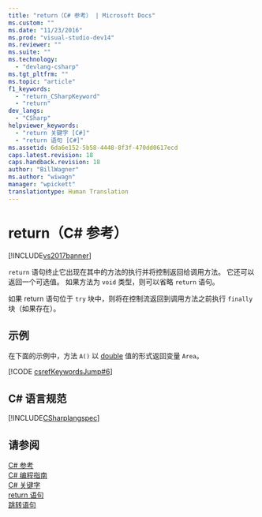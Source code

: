 ```yaml
---
title: "return（C# 参考） | Microsoft Docs"
ms.custom: ""
ms.date: "11/23/2016"
ms.prod: "visual-studio-dev14"
ms.reviewer: ""
ms.suite: ""
ms.technology: 
  - "devlang-csharp"
ms.tgt_pltfrm: ""
ms.topic: "article"
f1_keywords: 
  - "return_CSharpKeyword"
  - "return"
dev_langs: 
  - "CSharp"
helpviewer_keywords: 
  - "return 关键字 [C#]"
  - "return 语句 [C#]"
ms.assetid: 6da6e152-5b58-4448-8f3f-470dd0617ecd
caps.latest.revision: 18
caps.handback.revision: 18
author: "BillWagner"
ms.author: "wiwagn"
manager: "wpickett"
translationtype: Human Translation
---
```

# return（C# 参考）
[!INCLUDE[vs2017banner](../../../csharp/includes/vs2017banner.md)]

`return` 语句终止它出现在其中的方法的执行并将控制返回给调用方法。  它还可以返回一个可选值。  如果方法为 `void` 类型，则可以省略 `return` 语句。  
  
 如果 return 语句位于 `try` 块中，则将在控制流返回到调用方法之前执行 `finally` 块（如果存在）。  
  
## 示例  
 在下面的示例中，方法 `A()` 以 [double](../../../csharp/language-reference/keywords/double.md) 值的形式返回变量 `Area`。  
  
 [!CODE [csrefKeywordsJump#6](../CodeSnippet/VS_Snippets_VBCSharp/csrefKeywordsJump#6)]  
  
## C\# 语言规范  
 [!INCLUDE[CSharplangspec](../../../csharp/language-reference/keywords/includes/csharplangspec_md.md)]  
  
## 请参阅  
 [C\# 参考](../../../csharp/language-reference/index.md)   
 [C\# 编程指南](../../../csharp/programming-guide/index.md)   
 [C\# 关键字](../../../csharp/language-reference/keywords/index.md)   
 [return 语句](/visual-cpp/cpp/return-statement-cpp)   
 [跳转语句](../../../csharp/language-reference/keywords/jump-statements.md)